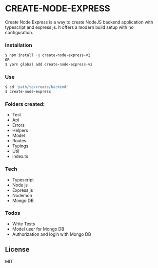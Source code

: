 # CREATE-NODE-EXPRESS

Create Node Express is a way to create NodeJS backend application with typescript and express js. It offers a modern build setup with no configuration.

### Installation

```sh
$ npm install -g create-node-express-v2
OR
$ yarn global add create-node-express-v2
```

### Use

```sh
$ cd 'path/to/create/backend'
$ create-node-express
```

### Folders created:

-   Test
-   Api
-   Errors
-   Helpers
-   Model
-   Routes
-   Typings
-   Util
-   index.ts

### Tech

-   Typescript
-   Node js
-   Express js
-   Nodemon
-   Mongo DB

### Todos

-   Write Tests
-   Model user for Mongo DB
-   Authorization and login with Mongo DB

## License

MIT
